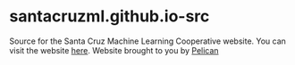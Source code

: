 # santacruzml.github.io-src

Source for the Santa Cruz Machine Learning Cooperative website.
You can visit the website [here](https://santacruzml.github.io).
Website brought to you by [Pelican](https://github.com/getpelican/pelican)
